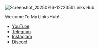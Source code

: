 ![Screenshot_20250916-122235](https://github.com/user-attachments/assets/e1c78c86-fd42-4c57-9f52-e33c833cfdd7)# Links Hub

Welcome To My Links Hub!  

-    [YouTube](https://youtube.com/@AkshayEmpireOfficial)  
-    [Telegram](https://t.me/AkshayEmpireOfficial)  
-    [Instagram](https://instagram.com/@AkshayEmpireOfficial)  
-    [Discord](https://discord.gg/XXZVr4BCwq)  


